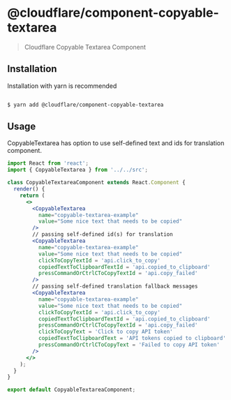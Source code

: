 # @cloudflare/component-copyable-textarea

> Cloudflare Copyable Textarea Component

## Installation
Installation with yarn is recommended

```sh

$ yarn add @cloudflare/component-copyable-textarea

```

## Usage
CopyableTextarea has option to use self-defined text and ids for translation component.

```jsx
import React from 'react';
import { CopyableTextarea } from '../../src';

class CopyableTextareaComponent extends React.Component {
  render() {
    return (
      <>
        <CopyableTextarea
          name="copyable-textarea-example"
          value="Some nice text that needs to be copied"
        />
        // passing self-defined id(s) for translation
        <CopyableTextarea
          name="copyable-textarea-example"
          value="Some nice text that needs to be copied"
          clickToCopyTextId = 'api.click_to_copy'
          copiedTextToClipboardTextId = 'api.copied_to_clipboard'
          pressCommandOrCtrlCToCopyTextId = 'api.copy_failed'
        />
        // passing self-defined translation fallback messages
        <CopyableTextarea
          name="copyable-textarea-example"
          value="Some nice text that needs to be copied"
          clickToCopyTextId = 'api.click_to_copy'
          copiedTextToClipboardTextId = 'api.copied_to_clipboard'
          pressCommandOrCtrlCToCopyTextId = 'api.copy_failed'
          clickToCopyText = 'Click to copy API token'
          copiedTextToClipboardText = 'API tokens copied to clipboard'
          pressCommandOrCtrlCToCopyText = 'Failed to copy API token'
        />
      </>
    );
  }
}

export default CopyableTextareaComponent;

```


